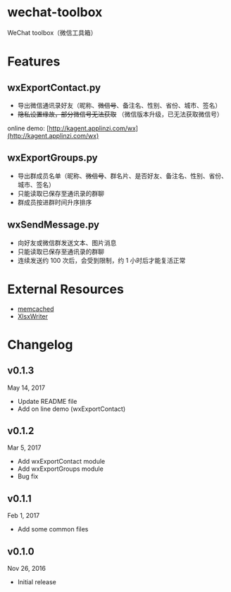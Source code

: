 # wechat-toolbox
WeChat toolbox（微信工具箱）

# Features

## wxExportContact.py
* 导出微信通讯录好友（昵称、~~微信号~~、备注名、性别、省份、城市、签名）
* ~~隐私设置缘故，部分微信号无法获取~~ （微信版本升级，已无法获取微信号）

online demo: [http://kagent.applinzi.com/wx](http://kagent.applinzi.com/wx)

## wxExportGroups.py
* 导出群成员名单（昵称、~~微信号~~、群名片、是否好友、备注名、性别、省份、城市、签名）
* 只能读取已保存至通讯录的群聊
* 群成员按进群时间升序排序

## wxSendMessage.py
* 向好友或微信群发送文本、图片消息
* 只能读取已保存至通讯录的群聊
* 连续发送约 100 次后，会受到限制，约 1 小时后才能复活正常


# External Resources
* [memcached](https://memcached.org/)
* [XlsxWriter](https://xlsxwriter.readthedocs.io/)


# Changelog
v0.1.3
---
May 14, 2017
* Update README file
* Add on line demo (wxExportContact)

v0.1.2
---
Mar 5, 2017

* Add wxExportContact module
* Add wxExportGroups module
* Bug fix

v0.1.1
---
Feb 1, 2017

* Add some common files

v0.1.0
---
Nov 26, 2016

* Initial release
